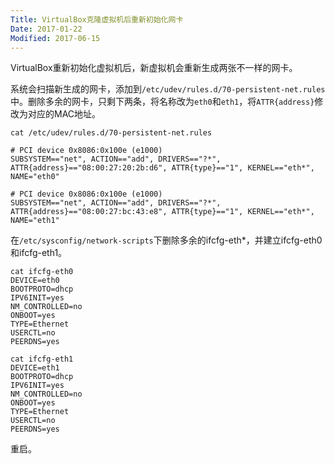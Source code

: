 ```yaml
---
Title: VirtualBox克隆虚拟机后重新初始化网卡
Date: 2017-01-22
Modified: 2017-06-15
---
```


VirtualBox重新初始化虚拟机后，新虚拟机会重新生成两张不一样的网卡。

系统会扫描新生成的网卡，添加到`/etc/udev/rules.d/70-persistent-net.rules`中。删除多余的网卡，只剩下两条，将名称改为`eth0`和`eth1`，将`ATTR{address}`修改为对应的MAC地址。
```
cat /etc/udev/rules.d/70-persistent-net.rules

# PCI device 0x8086:0x100e (e1000)
SUBSYSTEM=="net", ACTION=="add", DRIVERS=="?*", ATTR{address}=="08:00:27:20:2b:d6", ATTR{type}=="1", KERNEL=="eth*", NAME="eth0"

# PCI device 0x8086:0x100e (e1000)
SUBSYSTEM=="net", ACTION=="add", DRIVERS=="?*", ATTR{address}=="08:00:27:bc:43:e8", ATTR{type}=="1", KERNEL=="eth*", NAME="eth1"
```

在`/etc/sysconfig/network-scripts`下删除多余的ifcfg-eth*，并建立ifcfg-eth0和ifcfg-eth1。
```
cat ifcfg-eth0 
DEVICE=eth0
BOOTPROTO=dhcp
IPV6INIT=yes
NM_CONTROLLED=no
ONBOOT=yes
TYPE=Ethernet
USERCTL=no
PEERDNS=yes
```

```
cat ifcfg-eth1 
DEVICE=eth1
BOOTPROTO=dhcp
IPV6INIT=yes
NM_CONTROLLED=no
ONBOOT=yes
TYPE=Ethernet
USERCTL=no
PEERDNS=yes
```

重启。